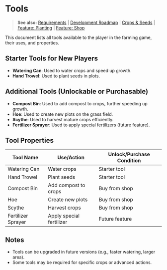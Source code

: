 
# Tools

> **See also:** [Requirements](requirements.md) | [Development Roadmap](planning.md) | [Crops & Seeds](crops.md) | [Feature: Planting](feature-planting.md) | [Feature: Shop](feature-shop.md)

This document lists all tools available to the player in the farming game, their uses, and properties.

## Starter Tools for New Players
- **Watering Can**: Used to water crops and speed up growth.
- **Hand Trowel**: Used to plant seeds in plots.

## Additional Tools (Unlockable or Purchasable)
- **Compost Bin**: Used to add compost to crops, further speeding up growth.
- **Hoe**: Used to create new plots on the grass field.
- **Scythe**: Used to harvest mature crops efficiently.
- **Fertilizer Sprayer**: Used to apply special fertilizers (future feature).

## Tool Properties
| Tool Name         | Use/Action                | Unlock/Purchase Condition      |
|-------------------|--------------------------|-------------------------------|
| Watering Can      | Water crops               | Starter tool                  |
| Hand Trowel       | Plant seeds               | Starter tool                  |
| Compost Bin       | Add compost to crops      | Buy from shop                 |
| Hoe               | Create new plots          | Buy from shop                 |
| Scythe            | Harvest crops             | Buy from shop                 |
| Fertilizer Sprayer| Apply special fertilizer  | Future feature                |

## Notes
- Tools can be upgraded in future versions (e.g., faster watering, larger area).
- Some tools may be required for specific crops or advanced actions.
